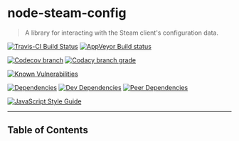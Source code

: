 # node-steam-config

> A library for interacting with the Steam client's configuration data.

[![Travis-CI Build Status](https://travis-ci.org/l3laze/node-steam-config.svg?branch=master)](https://travis-ci.org/l3laze/node-steam-config?branch=master) [![AppVeyor Build status](https://ci.appveyor.com/api/projects/status/mhpi0l2hog0lbmuw/branch/master?svg=true)](https://ci.appveyor.com/project/l3laze/node-steam-config/branch/master)

[![Codecov branch](https://img.shields.io/codecov/c/github/l3laze/node-steam-config/master.svg)](https://codecov.io/gh/l3laze/node-steam-config/list/master) [![Codacy branch grade](https://img.shields.io/codacy/grade/6ce28f60d6e64da8bd2c36782fd57973/master.svg)](https://app.codacy.com/app/l3laze/node-steam-config/dashboard)

[![Known Vulnerabilities](https://snyk.io/test/github/l3laze/node-steam-config/badge.svg?targetFile=package.json)](https://snyk.io/test/github/l3laze/node-steam-config?targetFile=package.json)

[![Dependencies](https://img.shields.io/david/l3laze/node-steam-config.svg)](https://github.com/l3laze/node-steam-config/issues) [![Dev Dependencies](https://img.shields.io/david/dev/l3laze/node-steam-config.svg)](https://github.com/l3laze/node-steam-config) [![Peer Dependencies](https://img.shields.io/david/peer/l3laze/node-steam-config.svg)](https://github.com/l3laze/node-steam-config)

[![JavaScript Style Guide](https://cdn.rawgit.com/standard/standard/master/badge.svg)](https://github.com/standard/standard)

----

<a name="toc" href="#-"></a>
## **Table of Contents**
